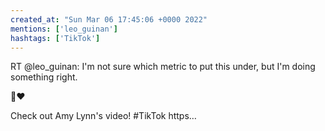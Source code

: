 ```yaml
---
created_at: "Sun Mar 06 17:45:06 +0000 2022"
mentions: ['leo_guinan']
hashtags: ['TikTok']
---
```


RT @leo_guinan: I'm not sure which metric to put this under, but I'm doing something right. 

🥰❤

Check out Amy Lynn's video! #TikTok https…